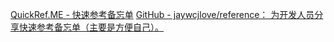 [QuickRef.ME - 快速参考备忘单](https://quickref.me/)
[GitHub - jaywcjlove/reference： 为开发人员分享快速参考备忘单（主要是方便自己）。](https://github.com/jaywcjlove/reference)
